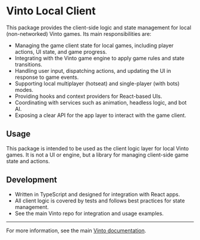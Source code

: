 # Vinto Local Client

This package provides the client-side logic and state management for local (non-networked) Vinto games. Its main responsibilities are:

- Managing the game client state for local games, including player actions, UI state, and game progress.
- Integrating with the Vinto game engine to apply game rules and state transitions.
- Handling user input, dispatching actions, and updating the UI in response to game events.
- Supporting local multiplayer (hotseat) and single-player (with bots) modes.
- Providing hooks and context providers for React-based UIs.
- Coordinating with services such as animation, headless logic, and bot AI.
- Exposing a clear API for the app layer to interact with the game client.

## Usage

This package is intended to be used as the client logic layer for local Vinto games. It is not a UI or engine, but a library for managing client-side game state and actions.

## Development

- Written in TypeScript and designed for integration with React apps.
- All client logic is covered by tests and follows best practices for state management.
- See the main Vinto repo for integration and usage examples.

---

For more information, see the main [Vinto documentation](../../README.md).
